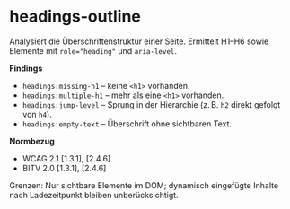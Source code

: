 # headings-outline

Analysiert die Überschriftenstruktur einer Seite. Ermittelt H1–H6 sowie Elemente mit `role="heading"` und `aria-level`.

**Findings**
- `headings:missing-h1` – keine `<h1>` vorhanden.
- `headings:multiple-h1` – mehr als eine `<h1>` vorhanden.
- `headings:jump-level` – Sprung in der Hierarchie (z. B. `h2` direkt gefolgt von `h4`).
- `headings:empty-text` – Überschrift ohne sichtbaren Text.

**Normbezug**
- WCAG 2.1 [1.3.1], [2.4.6]
- BITV 2.0 [1.3.1], [2.4.6]

Grenzen: Nur sichtbare Elemente im DOM; dynamisch eingefügte Inhalte nach Ladezeitpunkt bleiben unberücksichtigt.
